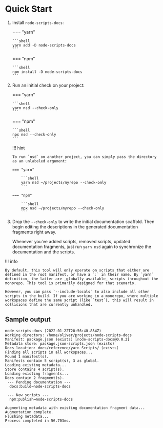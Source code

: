 # Quick Start

1.  Install `node-scripts-docs`:

    === "yarn"

        ```shell
        yarn add -D node-scripts-docs
        ```

    === "npm"

        ```shell
        npm install -D node-scripts-docs
        ```

1.  Run an initial check on your project:

    === "yarn"

        ```shell
        yarn nsd --check-only
        ```

    === "npm"

        ```shell
        npx nsd --check-only
        ```

    !!! hint

        To run `nsd` on another project, you can simply pass the directory as an unlabeled argument:

        === "yarn"

            ```shell
            yarn nsd ~/projects/myrepo --check-only
            ```

        === "npm"

            ```shell
            npx nsd ~/projects/myrepo --check-only
            ```

1.  Drop the `--check-only` to write the initial documentation scaffold. Then begin editing the descriptions in the generated documentation fragments right away.

    Whenever you've added scripts, removed scripts, updated documentation fragments, just run `yarn nsd` again to synchronize the documentation and the scripts.

!!! info

    By default, this tool will only operate on scripts that either are defined in the root manifest, or have a `:` in their name. By `yarn` definition, the latter are _globally available_ scripts throughout the monorepo. This tool is primarily designed for that scenario.

    However, you can pass `--include-locals` to also include all other scripts in the build. If you are working in a monorepo, where multiple workspaces define the same script (like `test`), this will result in collisions that are currently unhandled.

## Sample output

```shell
node-scripts-docs (2022-01-22T20:56:40.834Z)
Working directory: /home/oliver/projects/node-scripts-docs
Manifest: package.json (exists) [node-scripts-docs@0.0.2]
Metadata store: package.json-scripts.json (exists)
Docs location: docs/reference/yarn Scripts/ (exists)
Finding all scripts in all workspaces...
Found 1 manifest(s).
Manifests contain 5 script(s), 3 as global.
Loading existing metadata...
Store contains 4 script(s).
Loading existing fragments...
Docs contain 2 fragment(s).
 --- Pending documentation ---
  docs:build→node-scripts-docs

 --- New scripts ---
  npm:publish→node-scripts-docs

Augmenting metadata with existing documentation fragment data...
Augmentation complete.
Flushing metadata...
Process completed in 56.703ms.
```
